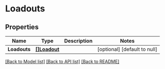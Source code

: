 # Loadouts

## Properties
Name | Type | Description | Notes
------------ | ------------- | ------------- | -------------
**Loadouts** | [**[]Loadout**](Loadout.md) |  | [optional] [default to null]

[[Back to Model list]](../README.md#documentation-for-models) [[Back to API list]](../README.md#documentation-for-api-endpoints) [[Back to README]](../README.md)

